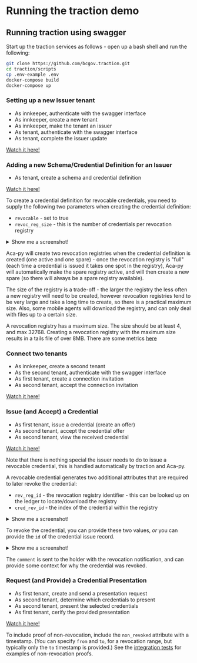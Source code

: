 # Running the traction demo

## Running traction using swagger

Start up the traction services as follows - open up a bash shell and run the following:

```bash
git clone https://github.com/bcgov.traction.git
cd traction/scripts
cp .env-example .env
docker-compose build
docker-compose up
```

### Setting up a new Issuer tenant

- As innkeeper, authenticate with the swagger interface
- As innkeeper, create a new tenant
- As innkeeper, make the tenant an issuer
- As tenant, authenticate with the swagger interface
- As tenant, complete the issuer update

[Watch it here!](./assets/traction-new-tenant-issuer.mp4)

### Adding a new Schema/Credential Definition for an Issuer

- As tenant, create a schema and credential definition

[Watch it here!](./assets/traction-issuer-create-schema.mp4)

To create a credential definition for revocable credentials, you need to supply the following two parameters when creating the credential definition:

- `revocable` - set to true
- `revoc_reg_size` - this is the number of credentials per revocation registry

<details>
    <summary>Show me a screenshot!</summary>
    <img src="./assets/cred-def-revoc-attrs.png" alt="Swagger Options for Create Schema">
</details>

Aca-py will create two revocation registries when the credential definition is created (one active and one spare) - once the revocation registry is "full" (each time a credential is issued it takes one spot in the registry), Aca-py will automatically make the spare registry active, and will then create a new spare (so there will always be a spare registry available).

The size of the registry is a trade-off - the larger the registry the less often a new registry will need to be created, however revocation registries tend to be very large and take a long time to create, so there is a practical maximum size.  Also, some mobile agents will download the registry, and can only deal with files up to a certain size.

A revocation registry has a maximum size. The size should be at least 4, and max 32768. Creating a revocation registry with the maximum size results in a tails file of over 8MB.  There are some metrics [here](https://github.com/bcgov/indy-tails-server#metrics-about-tails-files)

### Connect two tenants

- As innkeeper, create a second tenant
- As the second tenant, authenticate with the swagger interface
- As first tenant, create a connection invitation
- As second tenant, accept the connection invitation

[Watch it here!](./assets/traction-connect-two-tenants.mp4)

### Issue (and Accept) a Credential

- As first tenant, issue a credential (create an offer)
- As second tenant, accept the credential offer
- As second tenant, view the received credential

[Watch it here!](./assets/traction-issue-credential.mp4)

Note that there is nothing special the issuer needs to do to issue a revocable credential, this is handled automatically by traction and Aca-py.

A revocable credential generates two additional attributes that are required to later revoke the credential:

- `rev_reg_id` - the revocation registry identifier - this can be looked up on the ledger to locate/download the registry
- `cred_rev_id` - the index of the credential within the registry

<details>
    <summary>Show me a screenshot!</summary>
    <img src="./assets/cred-revocable-attrs.png" alt="Revocable Credential Attributes">
</details>

To revoke the credential, you can provide these two values, *or* you can provide the `id` of the credential issue record.

<details>
    <summary>Show me a screenshot!</summary>
    <img src="./assets/cred-revoke-endpoint.png" alt="Revocable Credential Attributes">
</details>

The `comment` is sent to the holder with the revocation notification, and can provide some context for why the credential was revoked.

### Request (and Provide) a Credential Presentation

- As first tenant, create and send a presentation request
- As second tenant, determine which credentials to present
- As second tenant, present the selected credentials
- As first tenant, cerify the provided presentation

[Watch it here!](./assets/traction-presentation-request.mp4)

To include proof of non-revocation, include the `non_revoked` attribute with a timestamp.  (You can specify `from` and `to`, for a revocation range, but typically only the `to` timestamp is provided.)  See the [integration tests](https://github.com/bcgov/traction/blob/develop/services/traction/tests/integration/endpoints/routes/test_tenant_revocation.py) for examples of non-revocation proofs.

